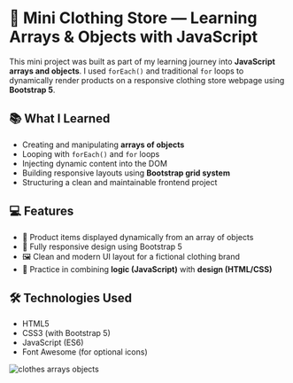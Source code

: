 # 👕 Mini Clothing Store — Learning Arrays & Objects with JavaScript

This mini project was built as part of my learning journey into **JavaScript arrays and objects**. I used `forEach()` and traditional `for` loops to dynamically render products on a responsive clothing store webpage using **Bootstrap 5**.

## 📚 What I Learned

- Creating and manipulating **arrays of objects**
- Looping with `forEach()` and `for` loops
- Injecting dynamic content into the DOM
- Building responsive layouts using **Bootstrap grid system**
- Structuring a clean and maintainable frontend project

## 💻 Features

- 🧥 Product items displayed dynamically from an array of objects
- 📱 Fully responsive design using Bootstrap 5
- 🖼️ Clean and modern UI layout for a fictional clothing brand
- 🧪 Practice in combining **logic (JavaScript)** with **design (HTML/CSS)**

## 🛠️ Technologies Used

- HTML5
- CSS3 (with Bootstrap 5)
- JavaScript (ES6)
- Font Awesome (for optional icons)


![clothes arrays objects ](https://github.com/user-attachments/assets/5b5adb83-8ca4-46d1-93e2-c81ab3681686)
